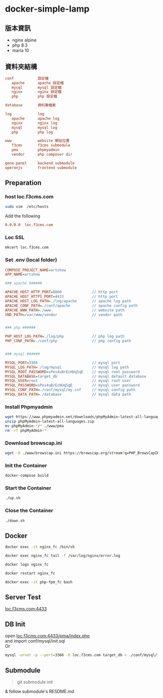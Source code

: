 # docker-simple-lamp

## 版本資訊
+ nginx alpine
+ php 8.3
+ maria 10

## 資料夾結構
```ini
conf           設定檔  
   apache      apache 設定檔  
   mysql       mysql 設定檔  
   nginx       nginx 設定檔
   php         php 設定檔  

database       資料庫檔案  

log            log  
   apache      apache log  
   nginx       nginx log  
   mysql       mysql log  
   php         php log  

www            website 網站位置  
   f3cms       f3cms submodule
   pma         phpmyadmin 
   vendor      php composer dir

gene-panel     backend submodule
operonjs       frontend submodule
```

## Preparation

### host loc.f3cms.com
```sh
sudo vim  /etc/hosts
```

Add the following  
```ini
0.0.0.0  loc.f3cms.com
``` 

### Loc SSL
```sh
mkcert loc.f3cms.com
```

### Set .env (local folder)
```ini
COMPOSE_PROJECT_NAME=artshow
APP_NAME=artshow

### apache ######

APACHE_HOST_HTTP_PORT=8080              // http port  
APACHE_HOST_HTTPS_PORT=4433             // http port  
APACHE_HOST_LOG_PATH=./log/apache       // apache log path  
APACHE_CONF_PATH=./conf/apache          // apache config path
APACHE_WWW_PATH=./www                   // website path
VND_PATH=/var/www/vendor                // vendor path


### php ######

PHP_HOST_LOG_PATH=./log/php             // php log path
PHP_CONF_PATH=./conf/php                // php config path


### mysql ######

MYSQL_PORT=3366                         // mysql port
MYSQL_LOG_PATH=./log/mysql              // mysql log path
MYSQL_ROOT_PASSWORD=sPes4uBrEcHUq5qE    // mysql root password
MYSQL_DATABASE=target_db                // mysql default database
MYSQL_USER=root                         // mysql root user
MYSQL_PASSWORD=sPes4uBrEcHUq5qE         // mysql user password
MYSQL_CONF_PATH=./conf/mysql/my.cnf     // mysql config path
MYSQL_DATA_PATH=./database              // mysql data path
```

### Install Phpmyadmin
```sh
wget https://www.phpmyadmin.net/downloads/phpMyAdmin-latest-all-languages.zip
unzip phpMyAdmin-latest-all-languages.zip
mv phpMyAdmin-*/* ./www/pma
rm -rf phpMyAdmin-*
```

### Download browscap.ini
```sh
wget -O ./www/browscap.ini https://browscap.org/stream?q=PHP_BrowsCapINI
```

### Init the Container
```sh
docker-compose build
```

### Start the Container
```sh
./up.sh
```

### Close the Container
```sh
./down.sh
```

## Docker
```sh
docker exec -it nginx_fc /bin/sh

docker exec nginx_fc tail -f /var/log/nginx/error.log

docker logs nginx_fc

docker restart nginx_fc

docker exec -it php-fpm_fc bash
```

## Server Test
[loc.f3cms.com:4433](https://loc.f3cms.com:4433/)

## DB Init
open [loc.f3cms.com:4433/pma/index.php](https://loc.f3cms.com:4433/pma/index.php)  
and import conf/mysql/init.sql  
Or
```sh
mysql -uroot -p --port=3366 -h loc.f3cms.com target_db < ./conf/mysql/init.sql
```

## Submodule
> 
> git submodule init
> 

& follow submodule's RESDME.md

